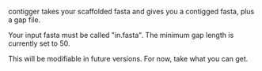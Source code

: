 contigger takes your scaffolded fasta and gives you a contigged fasta, plus a gap file.

Your input fasta must be called "in.fasta". The minimum gap length is currently set to 50.

This will be modifiable in future versions. For now, take what you can get.
